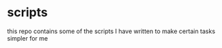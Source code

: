 # scripts

this repo contains some of the scripts I have written to make certain tasks simpler for me
